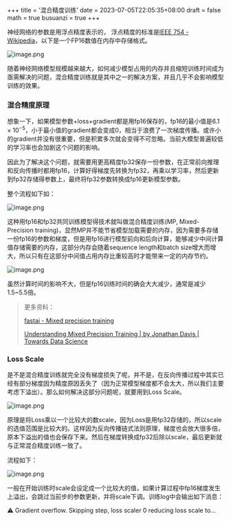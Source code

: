 +++
title = '混合精度训练'
date = 2023-07-05T22:05:35+08:00
draft = false
math = true
busuanzi = true
+++

神经网络的参数是用浮点精度表示的， 浮点精度的标准是[IEEE 754 - Wikipedia](https://en.wikipedia.org/wiki/IEEE_754)，以下是一个FP16数值在内存中存储格式。


![image.png](https://p1-juejin.byteimg.com/tos-cn-i-k3u1fbpfcp/69dad0f777664397b6fd63a0e51ce01b~tplv-k3u1fbpfcp-watermark.image?)

随着神经网络模型规模越来越大，如何减少模型占用的内存并且缩短训练时间成为亟需解决的问题，混合精度训练就是其中之一的解决方案，并且几乎不会影响模型训练的效果。

### 混合精度原理

想象一下，如果模型参数+loss+gradient都是用fp16保存的，fp16的最小值是$6.1\times 10^{-5}$，小于最小值的gradient都会变成0，相当于浪费了一次梯度传播。或许小的gradient并没有很重要，但是积累多次就会变得不可忽略。当前大模型普遍较低的学习率也会加剧这个问题的影响。

因此为了解决这个问题，就需要用更高精度fp32保存一份参数，在正常前向推理和反向传播时都用fp16，计算好得梯度先转换为fp32，再乘以学习率，然后更新到fp32存储得参数上，最终将fp32参数转换成fp16更新模型参数。

整个流程如下如：

![image.png](https://p1-juejin.byteimg.com/tos-cn-i-k3u1fbpfcp/44c5d5434195494497788c6c8696486a~tplv-k3u1fbpfcp-watermark.image?)

这种用fp16和fp32共同训练模型得技术就叫做混合精度训练(MP, Mixed-Precision training)，显然MP并不能节省模型加载需要的内存，因为需要多存储一份fp16的参数和梯度，但是用fp16进行模型前向和后向计算，能够减少中间计算值存储需要的内存，这部分内存会随着sequence length和batch size增大而增大，所以只有在这部分中间值占用内存比重较高时才能带来一定的内存节约。

![image.png](https://p1-juejin.byteimg.com/tos-cn-i-k3u1fbpfcp/c804603140bf452380710e1cf0912b2e~tplv-k3u1fbpfcp-watermark.image?)

虽然计算时间的影响不大，但是fp16训练时间的确会大大减少，通常是减少1.5~5.5倍。

> 更多资料：
>
> [fastai - Mixed precision training](https://docs.fast.ai/callback.fp16.html#A-little-bit-of-theory)
>
> [Understanding Mixed Precision Training | by Jonathan Davis | Towards Data Science](https://towardsdatascience.com/understanding-mixed-precision-training-4b246679c7c4)

### Loss Scale

是不是混合精度训练就完全没有梯度损失了呢，并不是，在反向传播过程中其实已经有部分梯度因为精度原因丢失了（因为正常模型梯度都不会太大，所以我们主要考虑下溢出）。那么如何解决这部分问题呢，就要用到Loss Scale。

![image.png](https://p9-juejin.byteimg.com/tos-cn-i-k3u1fbpfcp/4e30527b86d24f16b20b39ef4fac41b8~tplv-k3u1fbpfcp-watermark.image?)

原理是将Loss乘以一个比较大的数scale，因为Loss是用fp32存储的，所以scale的选值范围是比较大的。这样因为反向传播链式法则原理，梯度也会放大很多倍，原本下溢出的值也会保存下来。然后在梯度转换成fp32后除以scale，最后更新就与正常混合精度训练一致了。

流程如下：

![image.png](https://p3-juejin.byteimg.com/tos-cn-i-k3u1fbpfcp/a7c0424fa10f40ddbb67f202e05f73fd~tplv-k3u1fbpfcp-watermark.image?)

一般在开始训练时scale会设定成一个比较大的值，如果计算过程中fp16梯度发生上溢出，会跳过当前步的参数更新，并将scale下调。训练log中会输出如下消息：

<aside> ⚠️ Gradient overflow. Skipping step, loss scaler 0 reducing loss scale to…

</aside>